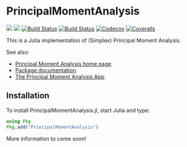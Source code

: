 # PrincipalMomentAnalysis

[![](https://img.shields.io/badge/docs-stable-blue.svg)](https://principalmomentanalysis.github.io/PrincipalMomentAnalysis.jl/stable)
[![](https://img.shields.io/badge/docs-dev-blue.svg)](https://principalmomentanalysis.github.io/PrincipalMomentAnalysis.jl/dev)
[![Build Status](https://travis-ci.com/PrincipalMomentAnalysis/PrincipalMomentAnalysis.jl.svg?branch=master)](https://travis-ci.com/PrincipalMomentAnalysis/PrincipalMomentAnalysis.jl)
[![Build Status](https://ci.appveyor.com/api/projects/status/github/PrincipalMomentAnalysis/PrincipalMomentAnalysis.jl?svg=true)](https://ci.appveyor.com/project/PrincipalMomentAnalysis/PrincipalMomentAnalysis-jl)
[![Codecov](https://codecov.io/gh/PrincipalMomentAnalysis/PrincipalMomentAnalysis.jl/branch/master/graph/badge.svg)](https://codecov.io/gh/PrincipalMomentAnalysis/PrincipalMomentAnalysis.jl)
[![Coveralls](https://coveralls.io/repos/github/PrincipalMomentAnalysis/PrincipalMomentAnalysis.jl/badge.svg?branch=master)](https://coveralls.io/github/PrincipalMomentAnalysis/PrincipalMomentAnalysis.jl?branch=master)

This is a Julia implementation of (Simplex) Principal Moment Analysis.

See also:
* [Principal Moment Analysis home page](https://principalmomentanalysis.github.io/).
* [Package documentation](https://principalmomentanalysis.github.io/PrincipalMomentAnalysis.jl/stable).
* [The Principal Moment Analysis App](https://github.com/PrincipalMomentAnalysis/PrincipalMomentAnalysisApp.jl/).

## Installation
To install PrincipalMomentAnalysis.jl, start Julia and type:
```julia
using Pkg
Pkg.add("PrincipalMomentAnalysis")
```

More information to come soon!
